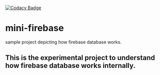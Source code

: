[![Codacy Badge](https://api.codacy.com/project/badge/Grade/d1303f2767f54fd683d42cc1bf176a79)](https://www.codacy.com/app/saravanan10393/mini-firebase?utm_source=github.com&amp;utm_medium=referral&amp;utm_content=saravanan10393/mini-firebase&amp;utm_campaign=Badge_Grade)

# mini-firebase
sample project depicting how firebase database works.


## This is the experimental project to understand how firebase database works internally.
